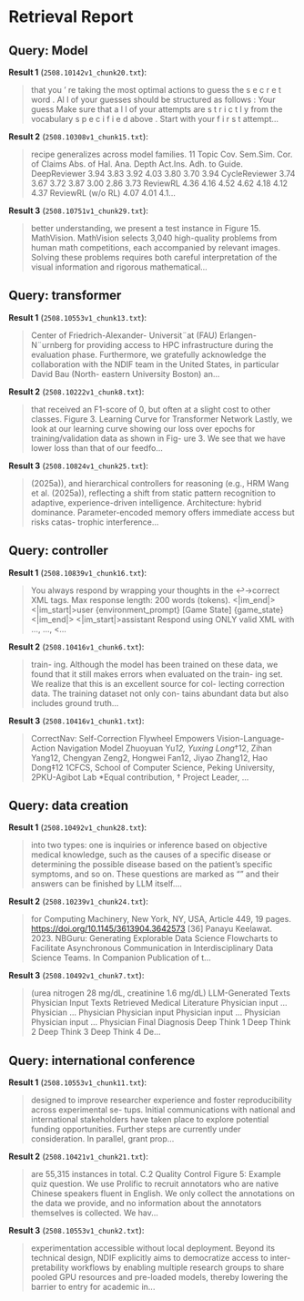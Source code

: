 # Retrieval Report

## Query: Model

**Result 1** (`2508.10142v1_chunk20.txt`):

> that you ’ re taking the most optimal actions to guess the s e c r e t word . Al l of your guesses should be structured as follows : <attempt>Your guess</attempt> Make sure that a l l of your attempts are s t r i c t l y from the vocabulary s p e c i f i e d above . Start with your f i r s t attempt...

**Result 2** (`2508.10308v1_chunk15.txt`):

> recipe generalizes across model families. 11 Topic Cov. Sem.Sim. Cor. of Claims Abs. of Hal. Ana. Depth Act.Ins. Adh. to Guide. DeepReviewer 3.94 3.83 3.92 4.03 3.80 3.70 3.94 CycleReviewer 3.74 3.67 3.72 3.87 3.00 2.86 3.73 ReviewRL 4.36 4.16 4.52 4.62 4.18 4.12 4.37 ReviewRL (w/o RL) 4.07 4.01 4.1...

**Result 3** (`2508.10751v1_chunk29.txt`):

> better understanding, we present a test instance in Figure 15. MathVision. MathVision selects 3,040 high-quality problems from human math competitions, each accompanied by relevant images. Solving these problems requires both careful interpretation of the visual information and rigorous mathematical...



## Query: transformer

**Result 1** (`2508.10553v1_chunk13.txt`):

> Center of Friedrich-Alexander- Universit¨at (FAU) Erlangen-N¨urnberg for providing access to HPC infrastructure during the evaluation phase. Furthermore, we gratefully acknowledge the collaboration with the NDIF team in the United States, in particular David Bau (North- eastern University Boston) an...

**Result 2** (`2508.10222v1_chunk8.txt`):

> that received an F1-score of 0, but often at a slight cost to other classes. Figure 3. Learning Curve for Transformer Network Lastly, we look at our learning curve showing our loss over epochs for training/validation data as shown in Fig- ure 3. We see that we have lower loss than that of our feedfo...

**Result 3** (`2508.10824v1_chunk25.txt`):

> (2025a)), and hierarchical controllers for reasoning (e.g., HRM Wang et al. (2025a)), reflecting a shift from static pattern recognition to adaptive, experience-driven intelligence. Architecture: hybrid dominance. Parameter-encoded memory offers immediate access but risks catas- trophic interference...



## Query: controller

**Result 1** (`2508.10839v1_chunk16.txt`):

> You always respond by wrapping your thoughts in the ↩→correct XML tags. Max response length: 200 words (tokens). <|im_end|> <|im_start|>user {environment_prompt} [Game State] {game_state} <|im_end|> <|im_start|>assistant Respond using ONLY valid XML with <observe>...</observe>, <think>...</think>, <...

**Result 2** (`2508.10416v1_chunk6.txt`):

> train- ing. Although the model has been trained on these data, we found that it still makes errors when evaluated on the train- ing set. We realize that this is an excellent source for col- lecting correction data. The training dataset not only con- tains abundant data but also includes ground truth...

**Result 3** (`2508.10416v1_chunk1.txt`):

> CorrectNav: Self-Correction Flywheel Empowers Vision-Language-Action Navigation Model Zhuoyuan Yu*12, Yuxing Long*†12, Zihan Yang12, Chengyan Zeng2, Hongwei Fan12, Jiyao Zhang12, Hao Dong‡12 1CFCS, School of Computer Science, Peking University, 2PKU-Agibot Lab *Equal contribution, † Project Leader, ...



## Query: data creation

**Result 1** (`2508.10492v1_chunk28.txt`):

> into two types: one is inquiries or inference based on objective medical knowledge, such as the causes of a specific disease or determining the possible disease based on the patient’s specific symptoms, and so on. These questions are marked as “<LLM>” and their answers can be finished by LLM itself....

**Result 2** (`2508.10239v1_chunk24.txt`):

> for Computing Machinery, New York, NY, USA, Article 449, 19 pages. https://doi.org/10.1145/3613904.3642573 [36] Panayu Keelawat. 2023. NBGuru: Generating Explorable Data Science Flowcharts to Facilitate Asynchronous Communication in Interdisciplinary Data Science Teams. In Companion Publication of t...

**Result 3** (`2508.10492v1_chunk7.txt`):

> (urea nitrogen 28 mg/dL, creatinine 1.6 mg/dL) LLM-Generated Texts Physician Input Texts Retrieved Medical Literature Physician input … Physician … Physician Physician input Physician input … Physician Physician input … Physician Final Diagnosis Deep Think 1 Deep Think 2 Deep Think 3 Deep Think 4 De...



## Query: international conference

**Result 1** (`2508.10553v1_chunk11.txt`):

> designed to improve researcher experience and foster reproducibility across experimental se- tups. Initial communications with national and international stakeholders have taken place to explore potential funding opportunities. Further steps are currently under consideration. In parallel, grant prop...

**Result 2** (`2508.10421v1_chunk21.txt`):

> are 55,315 instances in total. C.2 Quality Control Figure 5: Example quiz question. We use Prolific to recruit annotators who are native Chinese speakers fluent in English. We only collect the annotations on the data we provide, and no information about the annotators themselves is collected. We hav...

**Result 3** (`2508.10553v1_chunk2.txt`):

> experimentation accessible without local deployment. Beyond its technical design, NDIF explicitly aims to democratize access to inter- pretability workflows by enabling multiple research groups to share pooled GPU resources and pre-loaded models, thereby lowering the barrier to entry for academic in...


